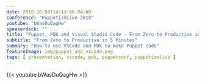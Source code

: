 ```yaml
---
date: 2018-10-08T14:13:06-04:00
conference: "PuppetizeLive 2018"
youtube: "bWasDuQagHw"
speakerdeck: ""
title: "Puppet, PDK and Visual Studio Code - From Zero to Productive in 5 Minutes"
subtitle: "From Zero to Productive in 5 Minutes"
summary: "How to use VSCode and PDK to make Puppet code"
featureImage: img/puppet_and_vscode.png
tags: [ presentation, vscode, pdk, puppetconf, puppetizelive ]
---
```


{{< youtube bWasDuQagHw >}}
